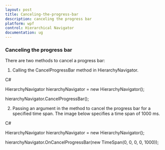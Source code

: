 ```yaml
---
layout: post
title: Canceling-the-progress-bar
description: canceling the progress bar
platform: wpf
control: Hierarchical Navigator
documentation: ug
---
```


### Canceling the progress bar

There are two methods to cancel a progress bar:

1. Calling the CancelProgressBar method in HierarchyNavigator.

C#



HierarchyNavigator hierarchyNavigator = new HierarchyNavigator();

hierarchyNavigator.CancelProgressBar();



2. Passing an argument in the method to cancel the progress bar for a specified time span. The image below specifies a time span of 1000 ms.

C#



HierarchyNavigator hierarchyNavigator = new HierarchyNavigator();

hierarchyNavigator.OnCancelProgressBar(new TimeSpan(0, 0, 0, 0, 1000));



